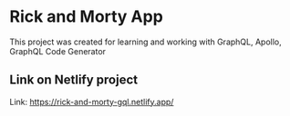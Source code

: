 # Rick and Morty App

This project was created for learning and working with GraphQL, Apollo, GraphQL Code Generator

## Link on Netlify project

Link: https://rick-and-morty-gql.netlify.app/
